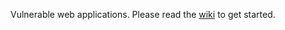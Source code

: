 Vulnerable web applications. Please read the [wiki](https://github.com/WebExploitationFramework/ctf_apps/wiki) to get started.
